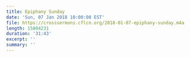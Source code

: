 ```yaml
---
title: Epiphany Sunday
date: 'Sun, 07 Jan 2018 10:00:00 EST'
file: https://crosssermons.cflcn.org/2018-01-07-epiphany-sunday.m4a
length: 15804231
duration: '31:43'
excerpt: ''
summary: ''
---
```


